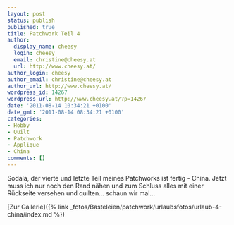 ```yaml
---
layout: post
status: publish
published: true
title: Patchwork Teil 4
author:
  display_name: cheesy
  login: cheesy
  email: christine@cheesy.at
  url: http://www.cheesy.at/
author_login: cheesy
author_email: christine@cheesy.at
author_url: http://www.cheesy.at/
wordpress_id: 14267
wordpress_url: http://www.cheesy.at/?p=14267
date: '2011-08-14 10:34:21 +0100'
date_gmt: '2011-08-14 08:34:21 +0100'
categories:
- Hobby
- Quilt
- Patchwork
- Applique
- China
comments: []
---
```

<!--:de-->Sodala, der vierte und letzte Teil meines Patchworks ist fertig - China. Jetzt muss ich nur noch den Rand nähen und zum Schluss alles mit einer Rückseite versehen und quilten... schaun wir mal...
[Zur Gallerie]({% link _fotos/Basteleien/patchwork/urlaubsfotos/urlaub-4-china/index.md %})
